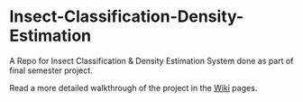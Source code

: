 # Insect-Classification-Density-Estimation
A Repo for Insect Classification &amp; Density Estimation System done as part of final semester project.


Read a more detailed walkthrough of the project in the [Wiki](https://github.com/Arna-Maity/Insect-Classification-Density-Estimation/wiki) pages.
